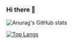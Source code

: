 ### Hi there 👋

![Anurag's GitHub stats](https://github-readme-stats.vercel.app/api?username=rsgarcia0203&theme=github_dark&show_icons=true)

[![Top Langs](https://github-readme-stats.vercel.app/api/top-langs/?username=rsgarcia0203&langs_count=8)](https://github.com/anuraghazra/github-readme-stats)
<!--
**rsgarcia0203/rsgarcia0203** is a ✨ _special_ ✨ repository because its `README.md` (this file) appears on your GitHub profile.

Here are some ideas to get you started:

- 🔭 I’m currently working on ...
- 🌱 I’m currently learning ...
- 👯 I’m looking to collaborate on ...
- 🤔 I’m looking for help with ...
- 💬 Ask me about ...
- 📫 How to reach me: ...
- 😄 Pronouns: ...
- ⚡ Fun fact: ...
-->
